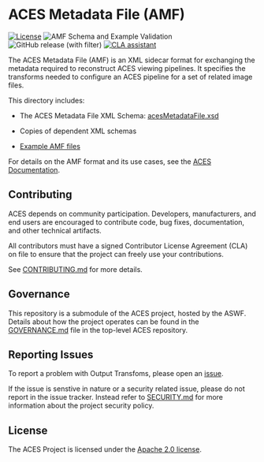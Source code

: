 <!-- SPDX-License-Identifier: Apache-2.0 -->
<!-- Copyright Contributors to the ACES Project. -->

# ACES Metadata File (AMF)

[![License](https://img.shields.io/badge/License-Apache_2.0-blue.svg)](https://opensource.org/licenses/Apache-2.0) ![AMF Schema and Example Validation](https://github.com/ampas/aces-amf/actions/workflows/validate-xml.yml/badge.svg) ![GitHub release (with filter)](https://img.shields.io/github/v/release/ampas/aces-amf) [![CLA assistant](https://cla-assistant.io/readme/badge/ampas/aces-amf)](https://cla-assistant.io/ampas/aces-amf)

The ACES Metadata File (AMF) is an XML sidecar format for exchanging the metadata required to reconstruct ACES viewing pipelines. It specifies the transforms needed to configure an ACES pipeline for a set of related image files.

This directory includes:

- The ACES Metadata File XML Schema: [acesMetadataFile.xsd](./schema/acesMetadataFile.xsd)

- Copies of dependent XML schemas

- [Example AMF files](./examples/)

For details on the AMF format and its use cases, see the [ACES Documentation](https://docs.acescentral.com/amf/specification/).

## Contributing

ACES depends on community participation. Developers, manufacturers, and end
users are encouraged to contribute code, bug fixes, documentation, and other
technical artifacts.

All contributors must have a signed Contributor License Agreement (CLA) on file
to ensure that the project can freely use your contributions. 

See [CONTRIBUTING.md](./CONTRIBUTING.md) for more details.

## Governance

This repository is a submodule of the ACES project, hosted by the ASWF. Details
about how the project operates can be found in the
[GOVERNANCE.md](https://github.com/ampas/aces/blob/main/GOVERNANCE.md) file in
the top-level ACES repository.

## Reporting Issues

To report a problem with Output Transfoms, please open an
[issue](https://github.com/ampas/aces-output/issues).

If the issue is senstive in nature or a security related issue, please do not
report in the issue tracker. Instead refer to [SECURITY.md](SECURITY.md) for
more information about the project security policy.

## License

The ACES Project is licensed under the [Apache 2.0 license](./LICENSE).